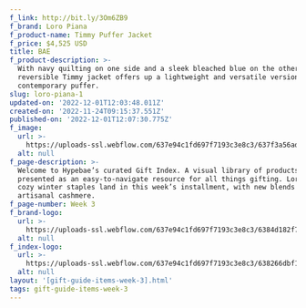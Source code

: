```yaml
---
f_link: http://bit.ly/3Om6ZB9
f_brand: Loro Piana
f_product-name: Timmy Puffer Jacket
f_price: $4,525 USD
title: BAE
f_product-description: >-
  With navy quilting on one side and a sleek bleached blue on the other, the
  reversible Timmy jacket offers up a lightweight and versatile version of the
  contemporary puffer.
slug: loro-piana-1
updated-on: '2022-12-01T12:03:48.011Z'
created-on: '2022-11-24T09:15:37.551Z'
published-on: '2022-12-01T12:07:30.775Z'
f_image:
  url: >-
    https://uploads-ssl.webflow.com/637e94c1fd697f7193c3e8c3/637f3a56ad465646714a14b9_04_FAM6930_B2VC_BAE.png
  alt: null
f_page-description: >-
  Welcome to Hypebae’s curated Gift Index. A visual library of products is
  presented as an easy-to-navigate resource for all things gifting. Loro Piana’s
  cozy winter staples land in this week’s installment, with new blends of its
  artisanal cashmere.
f_page-number: Week 3
f_brand-logo:
  url: >-
    https://uploads-ssl.webflow.com/637e94c1fd697f7193c3e8c3/6384d182f721d50ee0a1adae_WEEK03_LOROPIANA_INDEXLOGO.png
  alt: null
f_index-logo:
  url: >-
    https://uploads-ssl.webflow.com/637e94c1fd697f7193c3e8c3/638266dbf12be17c9e8238b6_WEEK_06_HYPEBAE_LOROPIANA_LOGO.svg
  alt: null
layout: '[gift-guide-items-week-3].html'
tags: gift-guide-items-week-3
---
```



